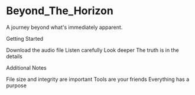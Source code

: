 # Beyond_The_Horizon

A journey beyond what's immediately apparent.

Getting Started

Download the audio file
Listen carefully
Look deeper
The truth is in the details

Additional Notes

File size and integrity are important
Tools are your friends
Everything has a purpose
